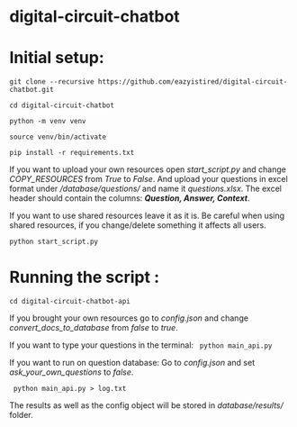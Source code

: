 # digital-circuit-chatbot

# Initial setup:
``` git clone --recursive https://github.com/eazyistired/digital-circuit-chatbot.git ```

``` cd digital-circuit-chatbot ```

``` python -m venv venv ```

``` source venv/bin/activate ```

``` pip install -r requirements.txt ```

If you want to upload your own resources open *start_script.py* and change *COPY_RESOURCES* from *True* to *False*. And upload your questions in excel format under */database/questions/* and name it *questions.xlsx*. The excel header should contain the columns: **_Question, Answer, Context_**.

If you want to use shared resources leave it as it is. Be careful when using shared resources, if you change/delete something it affects all users.

``` python start_script.py ```

# Running the script :

``` cd digital-circuit-chatbot-api ```

If you brought your own resources go to *config.json* and change *convert_docs_to_database* from *false* to *true*.

If you want to type your questions in the terminal:
``` python main_api.py```

If you want to run on question database:
Go to *config.json* and set *ask_your_own_questions* to *false*.

``` python main_api.py > log.txt```

The results as well as the config object will be stored in *database/results/* folder.
